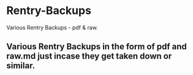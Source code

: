 # Rentry-Backups
Various Rentry Backups - pdf &amp; raw.

## Various Rentry Backups in the form of pdf and raw.md just incase they get taken down or similar.